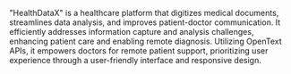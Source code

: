 "HealthDataX" is a healthcare platform that digitizes medical documents, streamlines data analysis, and improves patient-doctor communication. It efficiently addresses information capture and analysis challenges, enhancing patient care and enabling remote diagnosis. Utilizing OpenText APIs, it empowers doctors for remote patient support, prioritizing user experience through a user-friendly interface and responsive design.
